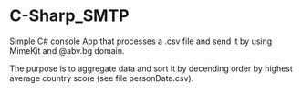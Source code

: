 # C-Sharp_SMTP
Simple C# console App that processes a .csv file and send it by using MimeKit and @abv.bg domain. 

The purpose is to aggregate data and sort it by decending order by highest average country score (see file personData.csv). 
